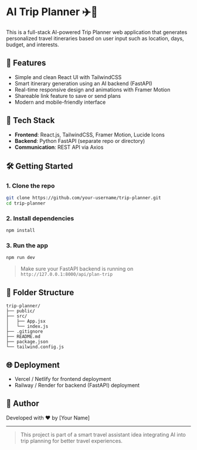 
# AI Trip Planner ✈️🧠

This is a full-stack AI-powered Trip Planner web application that generates personalized travel itineraries based on user input such as location, days, budget, and interests.

## 🚀 Features

- Simple and clean React UI with TailwindCSS
- Smart itinerary generation using an AI backend (FastAPI)
- Real-time responsive design and animations with Framer Motion
- Shareable link feature to save or send plans
- Modern and mobile-friendly interface

## 🧰 Tech Stack

- **Frontend**: React.js, TailwindCSS, Framer Motion, Lucide Icons
- **Backend**: Python FastAPI (separate repo or directory)
- **Communication**: REST API via Axios

## 🛠️ Getting Started

### 1. Clone the repo

```bash
git clone https://github.com/your-username/trip-planner.git
cd trip-planner
```

### 2. Install dependencies

```bash
npm install
```

### 3. Run the app

```bash
npm run dev
```

> Make sure your FastAPI backend is running on `http://127.0.0.1:8000/api/plan-trip`

## 📁 Folder Structure

```
trip-planner/
├── public/
├── src/
│   ├── App.jsx
│   └── index.js
├── .gitignore
├── README.md
├── package.json
└── tailwind.config.js
```

## 🌐 Deployment

- Vercel / Netlify for frontend deployment
- Railway / Render for backend (FastAPI) deployment

## 🙌 Author

Developed with ❤️ by [Your Name]

---

> This project is part of a smart travel assistant idea integrating AI into trip planning for better travel experiences.
